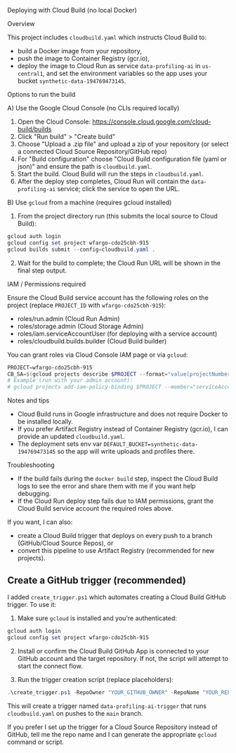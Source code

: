 Deploying with Cloud Build (no local Docker)

Overview

This project includes `cloudbuild.yaml` which instructs Cloud Build to:
- build a Docker image from your repository,
- push the image to Container Registry (gcr.io),
- deploy the image to Cloud Run as service `data-profiling-ai` in `us-central1`,
  and set the environment variables so the app uses your bucket `synthetic-data-194769473145`.

Options to run the build

A) Use the Google Cloud Console (no CLIs required locally)
1. Open the Cloud Console: https://console.cloud.google.com/cloud-build/builds
2. Click "Run build" > "Create build"
3. Choose "Upload a .zip file" and upload a zip of your repository (or select a connected Cloud Source Repository/GitHub repo)
4. For "Build configuration" choose "Cloud Build configuration file (yaml or json)" and ensure the path is `cloudbuild.yaml`.
5. Start the build. Cloud Build will run the steps in `cloudbuild.yaml`.
6. After the deploy step completes, Cloud Run will contain the `data-profiling-ai` service; click the service to open the URL.

B) Use `gcloud` from a machine (requires gcloud installed)
1. From the project directory run (this submits the local source to Cloud Build):

```powershell
gcloud auth login
gcloud config set project wfargo-cdo25cbh-915
gcloud builds submit --config=cloudbuild.yaml .
```

2. Wait for the build to complete; the Cloud Run URL will be shown in the final step output.

IAM / Permissions required

Ensure the Cloud Build service account has the following roles on the project (replace `PROJECT_ID` with `wfargo-cdo25cbh-915`):
- roles/run.admin (Cloud Run Admin)
- roles/storage.admin (Cloud Storage Admin)
- roles/iam.serviceAccountUser (for deploying with a service account)
- roles/cloudbuild.builds.builder (Cloud Build builder)

You can grant roles via Cloud Console IAM page or via `gcloud`:

```powershell
PROJECT=wfargo-cdo25cbh-915
CB_SA=$(gcloud projects describe $PROJECT --format="value(projectNumber)")"-@cloudbuild.gserviceaccount.com"
# Example (run with your admin account):
# gcloud projects add-iam-policy-binding $PROJECT --member="serviceAccount:$CB_SA" --role="roles/run.admin"
```

Notes and tips

- Cloud Build runs in Google infrastructure and does not require Docker to be installed locally.
- If you prefer Artifact Registry instead of Container Registry (gcr.io), I can provide an updated `cloudbuild.yaml`.
- The deployment sets env var `DEFAULT_BUCKET=synthetic-data-194769473145` so the app will write uploads and profiles there.

Troubleshooting

- If the build fails during the `docker build` step, inspect the Cloud Build logs to see the error and share them with me if you want help debugging.
- If the Cloud Run deploy step fails due to IAM permissions, grant the Cloud Build service account the required roles above.

If you want, I can also:
- create a Cloud Build trigger that deploys on every push to a branch (GitHub/Cloud Source Repos), or
- convert this pipeline to use Artifact Registry (recommended for new projects).

Create a GitHub trigger (recommended)
-----------------------------------

I added `create_trigger.ps1` which automates creating a Cloud Build GitHub trigger. To use it:

1. Make sure `gcloud` is installed and you're authenticated:

```powershell
gcloud auth login
gcloud config set project wfargo-cdo25cbh-915
```

2. Install or confirm the Cloud Build GitHub App is connected to your GitHub account and the target repository. If not, the script will attempt to start the connect flow.

3. Run the trigger creation script (replace placeholders):

```powershell
.\create_trigger.ps1 -RepoOwner "YOUR_GITHUB_OWNER" -RepoName "YOUR_REPO_NAME" -BranchPattern "^main$"
```

This will create a trigger named `data-profiling-ai-trigger` that runs `cloudbuild.yaml` on pushes to the `main` branch.

If you prefer I set up the trigger for a Cloud Source Repository instead of GitHub, tell me the repo name and I can generate the appropriate `gcloud` command or script.
